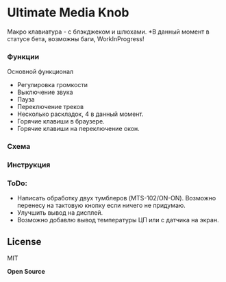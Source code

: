 # Ultimate Media Knob

Макро клавиатура - с блэкджеком и шлюхами.
*В данный момент в статусе бета, возможны баги, WorkInProgress!

### Функции
Основной функционал
  - Регулировка громкости
  - Выключение звука
  - Пауза
  - Переключение треков
  - Несколько раскладок, 4 в данный момент.
  - Горячие клавиши в браузере.
  - Горячие клавиши на переключение окон.


### Схема

### Инструкция

### ToDo:

 - Написать обработку двух тумблеров (MTS-102/ON-ON).
   Возможно перенесу на тактовую кнопку если ничего не придумаю.
 - Улучшить вывод на дисплей.
 - Возможно добавлю вывод температуры ЦП или с датчика на экран.

License
----

MIT


**Open Source**
